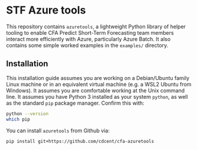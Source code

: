 # STF Azure tools

This repository contains `azuretools`, a lightweight Python library of helper tooling to enable CFA Predict Short-Term Forecasting team members interact more efficiently with Azure, particularly Azure Batch. It also contains some simple worked examples in the `examples/` directory.

## Installation

This installation guide assumes you are working on a Debian/Ubuntu family Linux machine or in an equivalent virtual machine (e.g. a WSL2 Ubuntu from Windows). It assumes you are comfortable working at the Unix command line. It assumes you have Python 3 installed as your system `python`, as well as the standard `pip` package manager. Confirm this with:

```bash
python --version
which pip
```

You can install `azuretools` from Github via:

```bash
pip install git+https://github.com/cdcent/cfa-azuretools
```
